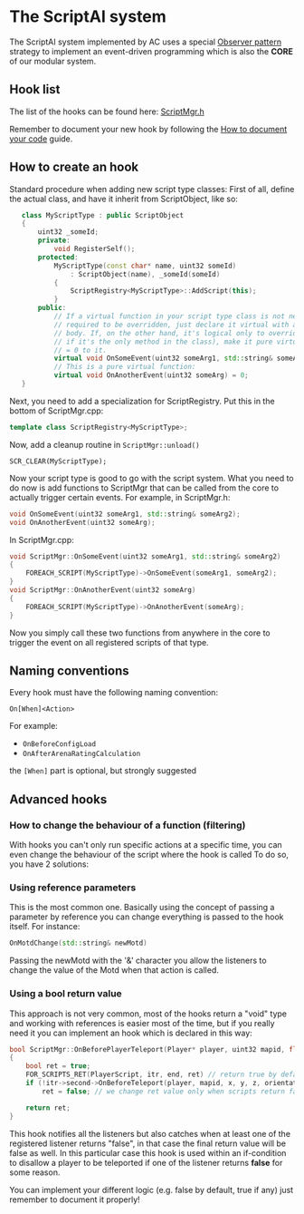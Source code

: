 # The ScriptAI system

The ScriptAI system implemented by AC uses a special [Observer pattern](https://en.wikipedia.org/wiki/Observer_pattern) strategy to implement an event-driven programming which is also the **CORE** of our modular system. 

## Hook list

The list of the hooks can be found here: [ScriptMgr.h](https://github.com/azerothcore/azerothcore-wotlk/blob/master/src/server/game/Scripting/ScriptMgr.h)

Remember to document your new hook by following the [How to document your code](how-to-document-code.md) guide.


## How to create an hook

Standard procedure when adding new script type classes:
First of all, define the actual class, and have it inherit from ScriptObject, like so:
    
 ```C++
    class MyScriptType : public ScriptObject
    {
        uint32 _someId;
        private:
            void RegisterSelf();
        protected:
            MyScriptType(const char* name, uint32 someId)
                : ScriptObject(name), _someId(someId)
            {
                ScriptRegistry<MyScriptType>::AddScript(this);
            }
        public:
            // If a virtual function in your script type class is not necessarily
            // required to be overridden, just declare it virtual with an empty
            // body. If, on the other hand, it's logical only to override it (i.e.
            // if it's the only method in the class), make it pure virtual, by adding
            // = 0 to it.
            virtual void OnSomeEvent(uint32 someArg1, std::string& someArg2) { }
            // This is a pure virtual function:
            virtual void OnAnotherEvent(uint32 someArg) = 0;
    }
```

Next, you need to add a specialization for ScriptRegistry. Put this in the bottom of
ScriptMgr.cpp:
```C++
template class ScriptRegistry<MyScriptType>;
```
    
Now, add a cleanup routine in `ScriptMgr::unload()`

```
SCR_CLEAR(MyScriptType);
```
    
Now your script type is good to go with the script system. What you need to do now
is add functions to ScriptMgr that can be called from the core to actually trigger
certain events. For example, in ScriptMgr.h:

```C++
void OnSomeEvent(uint32 someArg1, std::string& someArg2);
void OnAnotherEvent(uint32 someArg);
```

In ScriptMgr.cpp:

```C++
void ScriptMgr::OnSomeEvent(uint32 someArg1, std::string& someArg2)
{
    FOREACH_SCRIPT(MyScriptType)->OnSomeEvent(someArg1, someArg2);
}
void ScriptMgr::OnAnotherEvent(uint32 someArg)
{
    FOREACH_SCRIPT(MyScriptType)->OnAnotherEvent(someArg);
}
```

Now you simply call these two functions from anywhere in the core to trigger the
event on all registered scripts of that type.

## Naming conventions

Every hook must have the following naming convention:

`On[When]<Action>`

For example:

* `OnBeforeConfigLoad`
* `OnAfterArenaRatingCalculation`

the `[When]` part is optional, but strongly suggested

## Advanced hooks

### How to change the behaviour of a function (filtering)

With hooks you can't only run specific actions at a specific time, you can even change the behaviour of the script where the hook is called
To do so, you have 2 solutions:

### Using reference parameters

This is the most common one. Basically using the concept of passing a parameter by reference you can change everything is passed to the hook itself.
For instance:

```C++
OnMotdChange(std::string& newMotd)
``` 

Passing the newMotd with the '&' character you allow the listeners to change the value of the Motd when that action is called.

### Using a bool return value

This approach is not very common, most of the hooks return a "void" type and working with references is easier most of the time, but if you really need it you can implement an hook which is declared in this way:

```C++
bool ScriptMgr::OnBeforePlayerTeleport(Player* player, uint32 mapid, float x, float y, float z, float orientation, uint32 options, Unit* target)
{
    bool ret = true;
    FOR_SCRIPTS_RET(PlayerScript, itr, end, ret) // return true by default if not scripts
    if (!itr->second->OnBeforeTeleport(player, mapid, x, y, z, orientation, options, target))
        ret = false; // we change ret value only when scripts return false

    return ret;
}
```

This hook notifies all the listeners but also catches when at least one of the registered listener returns "false", in that case the final return value will be false as well.
In this particular case this hook is used within an if-condition to disallow a player to be teleported if one of the listener returns **false** for some reason.

You can implement your different logic (e.g. false by default, true if any) just remember to document it properly!


